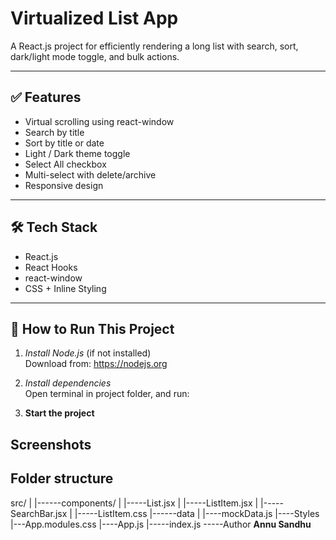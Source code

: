 # Virtualized List App

A React.js project for efficiently rendering a long list with search, sort, dark/light mode toggle, and bulk actions.

---

## ✅ Features

- Virtual scrolling using react-window
- Search by title
- Sort by title or date
- Light / Dark theme toggle
- Select All checkbox
- Multi-select with delete/archive
- Responsive design

---

## 🛠️ Tech Stack

- React.js
- React Hooks
- react-window
- CSS + Inline Styling

---

## 🚀 How to Run This Project

1. *Install Node.js* (if not installed)  
   Download from: https://nodejs.org

2. *Install dependencies*  
   Open terminal in project folder, and run:
3. **Start the project**
## Screenshots
## Folder structure
src/
|
 |------components/
|    |-----List.jsx
|    |-----ListItem.jsx
|    |-----SearchBar.jsx
|    |-----ListItem.css
 |------data
|     |----mockData.js
 |----Styles
      |---App.modules.css
 |----App.js
|-----index.js
-----Author
**Annu Sandhu**     
